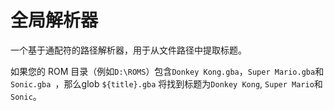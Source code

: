 # 全局解析器

一个基于通配符的路径解析器，用于从文件路径中提取标题。

如果您的 ROM 目录（例如`D:\ROMS`）包含`Donkey Kong.gba`，`Super Mario.gba`和`Sonic.gba `，那么glob `${title}.gba` 将找到标题为`Donkey Kong`, `Super Mario`和`Sonic`。
